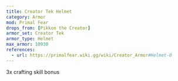```yaml
---
title: Creator Tek Helmet
category: Armor
mod: Primal Fear
drops_from: [Pikkon the Creator]
armor_set: Creator Tek
armor_type: Helmet
max_armor: 10930
references:
  - url: https://primalfear.wiki.gg/wiki/Creator_Armor#Helmet-0
---
```


3x crafting skill bonus